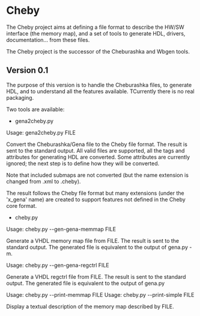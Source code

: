 # Cheby

The Cheby project aims at defining a file format to describe the HW/SW
interface (the memory map), and a set of tools to generate HDL,
drivers, documentation... from these files.

The Cheby project is the successor of the Cheburashka and Wbgen tools.

## Version 0.1

The purpose of this version is to handle the Cheburashka files, to
generate HDL, and to understand all the features available.
TCurrently there is no real packaging.

Two tools are available:

* gena2cheby.py

Usage: gena2cheby.py FILE

Convert the Cheburashka/Gena file to the Cheby file format.  The
result is sent to the standard output.  All valid files are supported,
all the tags and attributes for generating HDL are converted.  Some attributes
are currently ignored; the next step is to define how they will be converted.

Note that included submaps are not converted (but the name extension
is changed from .xml to .cheby).

The result follows the Cheby file format but many extensions (under
the 'x_gena' name) are created to support features not defined in the
Cheby core format.

* cheby.py

Usage: cheby.py --gen-gena-memmap FILE

Generate a VHDL memory map file from FILE.  The result is sent to the
standard output.  The generated file is equivalent to the output of gena.py -m.

Usage: cheby.py --gen-gena-regctrl FILE

Generate a VHDL regctrl file from FILE.  The result is sent to the standard
output.  The generated file is equivalent to the output of gena.py

Usage: cheby.py --print-memmap FILE
Usage: cheby.py --print-simple FILE

Display a textual description of the memory map described by FILE.